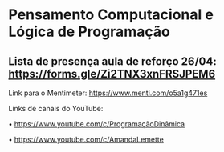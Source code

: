 # Pensamento Computacional e Lógica de Programação

## Lista de presença aula de reforço 26/04: https://forms.gle/Zi2TNX3xnFRSJPEM6

Link para o Mentimeter: https://www.menti.com/o5a1g471es

Links de canais do YouTube:

• https://www.youtube.com/c/ProgramaçãoDinâmica

• https://www.youtube.com/c/AmandaLemette
